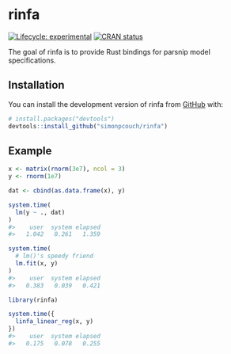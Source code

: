 
<!-- README.md is generated from README.Rmd. Please edit that file -->

# rinfa

<!-- badges: start -->

[![Lifecycle:
experimental](https://img.shields.io/badge/lifecycle-experimental-orange.svg)](https://lifecycle.r-lib.org/articles/stages.html#experimental)
[![CRAN
status](https://www.r-pkg.org/badges/version/rinfa)](https://CRAN.R-project.org/package=rinfa)
<!-- badges: end -->

The goal of rinfa is to provide Rust bindings for parsnip model
specifications.

## Installation

You can install the development version of rinfa from
[GitHub](https://github.com/) with:

``` r
# install.packages("devtools")
devtools::install_github("simonpcouch/rinfa")
```

## Example

``` r
x <- matrix(rnorm(3e7), ncol = 3)
y <- rnorm(1e7)

dat <- cbind(as.data.frame(x), y)

system.time(
  lm(y ~ ., dat)
)
#>    user  system elapsed 
#>   1.042   0.261   1.359

system.time(
  # lm()'s speedy friend
  lm.fit(x, y)
)
#>    user  system elapsed 
#>   0.383   0.039   0.421

library(rinfa)

system.time({
  linfa_linear_reg(x, y)
})
#>    user  system elapsed 
#>   0.175   0.078   0.255
```

